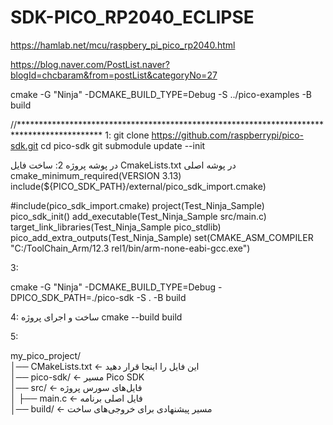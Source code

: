 # SDK-PICO_RP2040_ECLIPSE


https://hamlab.net/mcu/raspbery_pi_pico_rp2040.html

https://blog.naver.com/PostList.naver?blogId=chcbaram&from=postList&categoryNo=27



cmake -G "Ninja" -DCMAKE_BUILD_TYPE=Debug -S ../pico-examples -B build

//*******************************************************************************************
1:
git clone https://github.com/raspberrypi/pico-sdk.git
cd pico-sdk
git submodule update --init

در پوشه پروژه 
2:
ساخت فایل CmakeLists.txt  در پوشه اصلی
cmake_minimum_required(VERSION 3.13)
include(${PICO_SDK_PATH}/external/pico_sdk_import.cmake)

#include(pico_sdk_import.cmake)
project(Test_Ninja_Sample)
pico_sdk_init()
add_executable(Test_Ninja_Sample src/main.c)
target_link_libraries(Test_Ninja_Sample pico_stdlib)
pico_add_extra_outputs(Test_Ninja_Sample)
set(CMAKE_ASM_COMPILER "C:/ToolChain_Arm/12.3 rel1/bin/arm-none-eabi-gcc.exe")

3:

cmake -G "Ninja" -DCMAKE_BUILD_TYPE=Debug -DPICO_SDK_PATH=./pico-sdk -S . -B build

4:
ساخت و اجرای پروژه
cmake --build build


 5:
 
 my_pico_project/  
│── CMakeLists.txt      ← این فایل را اینجا قرار دهید  
│── pico-sdk/           ← مسیر Pico SDK  
│── src/                ← فایل‌های سورس پروژه  
│   ├── main.c          ← فایل اصلی برنامه  
│── build/              ← مسیر پیشنهادی برای خروجی‌های ساخت  
